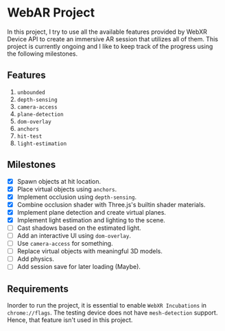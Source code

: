 # WebAR Project

In this project, I try to use all the available features provided by WebXR Device API to create an immersive AR session that utilizes all of them. This project is currently ongoing and I like to keep track of the progress using the following milestones.

## Features

1. `unbounded`
2. `depth-sensing`
3. `camera-access`
4. `plane-detection`
5. `dom-overlay`
6. `anchors`
7. `hit-test`
8. `light-estimation`

## Milestones

- [x] Spawn objects at hit location.
- [x] Place virtual objects using `anchors`.
- [x] Implement occlusion using `depth-sensing`.
- [x] Combine occlusion shader with Three.js's builtin shader materials.
- [x] Implement plane detection and create virtual planes.
- [x] Implement light estimation and lighting to the scene.
- [ ] Cast shadows based on the estimated light.
- [ ] Add an interactive UI using `dom-overlay`.
- [ ] Use `camera-access` for something.
- [ ] Replace virtual objects with meaningful 3D models.
- [ ] Add physics.
- [ ] Add session save for later loading (Maybe).

## Requirements

Inorder to run the project, it is essential to enable `WebXR Incubations` in `chrome://flags`. The testing device does not have `mesh-detection` support. Hence, that feature isn't used in this project.
